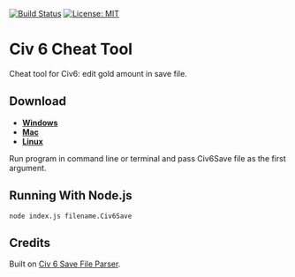 [![Build Status](https://travis-ci.com/iqqmuT/civ6-cheat.svg?branch=master)](https://travis-ci.com/iqqmuT/civ6-cheat) [![License: MIT](https://img.shields.io/badge/License-MIT-yellow.svg)](https://opensource.org/licenses/MIT)

# Civ 6 Cheat Tool

Cheat tool for Civ6: edit gold amount in save file.

## Download

* **[Windows](https://github.com/iqqmuT/civ6-cheat/releases/latest/download/civ6-cheat.exe)**
* **[Mac](https://github.com/iqqmuT/civ6-cheat/releases/latest/download/civ6-cheat-macos)**
* **[Linux](https://github.com/iqqmuT/civ6-cheat/releases/latest/download/civ6-cheat-linux)**

Run program in command line or terminal and pass Civ6Save file as the first argument.

## Running With Node.js

```
node index.js filename.Civ6Save
```

## Credits

Built on [Civ 6 Save File Parser](https://github.com/pydt/civ6-save-parser).
